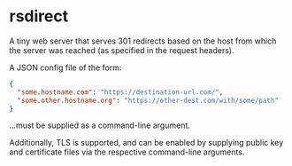 # rsdirect

A tiny web server that serves 301 redirects based on the host from which the server was reached (as specified in the request headers).

A JSON config file of the form:
```json
{
  "some.hostname.com": "https://destination-url.com/",
  "some.other.hostname.org": "https://other-dest.com/with/some/path"
}
```
...must be supplied as a command-line argument.

Additionally, TLS is supported, and can be enabled by supplying public key and certificate files via the respective command-line arguments.
